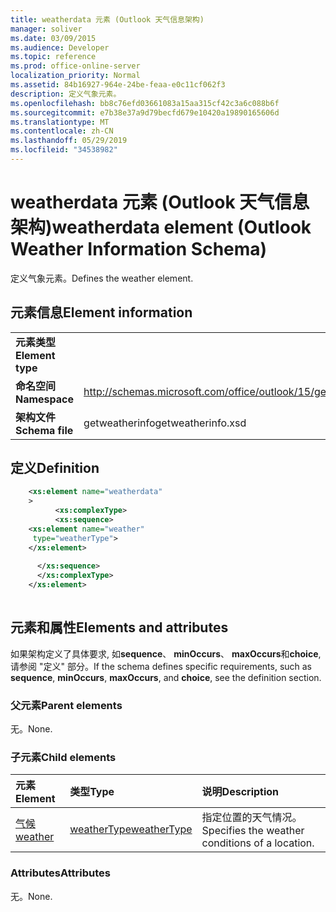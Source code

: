 ```yaml
---
title: weatherdata 元素 (Outlook 天气信息架构)
manager: soliver
ms.date: 03/09/2015
ms.audience: Developer
ms.topic: reference
ms.prod: office-online-server
localization_priority: Normal
ms.assetid: 84b16927-964e-24be-feaa-e0c11cf062f3
description: 定义气象元素。
ms.openlocfilehash: bb8c76efd03661083a15aa315cf42c3a6c088b6f
ms.sourcegitcommit: e7b38e37a9d79becfd679e10420a19890165606d
ms.translationtype: MT
ms.contentlocale: zh-CN
ms.lasthandoff: 05/29/2019
ms.locfileid: "34538982"
---
```

# <a name="weatherdata-element-outlook-weather-information-schema"></a><span data-ttu-id="c8240-103">weatherdata 元素 (Outlook 天气信息架构)</span><span class="sxs-lookup"><span data-stu-id="c8240-103">weatherdata element (Outlook Weather Information Schema)</span></span>

<span data-ttu-id="c8240-104">定义气象元素。</span><span class="sxs-lookup"><span data-stu-id="c8240-104">Defines the weather element.</span></span>
  
## <a name="element-information"></a><span data-ttu-id="c8240-105">元素信息</span><span class="sxs-lookup"><span data-stu-id="c8240-105">Element information</span></span>

|||
|:-----|:-----|
|<span data-ttu-id="c8240-106">**元素类型**</span><span class="sxs-lookup"><span data-stu-id="c8240-106">**Element type**</span></span> <br/> ||
|<span data-ttu-id="c8240-107">**命名空间**</span><span class="sxs-lookup"><span data-stu-id="c8240-107">**Namespace**</span></span> <br/> |http://schemas.microsoft.com/office/outlook/15/getweatherinfo.xsd  <br/> |
|<span data-ttu-id="c8240-108">**架构文件**</span><span class="sxs-lookup"><span data-stu-id="c8240-108">**Schema file**</span></span> <br/> |<span data-ttu-id="c8240-109">getweatherinfo</span><span class="sxs-lookup"><span data-stu-id="c8240-109">getweatherinfo.xsd</span></span>  <br/> |
   
## <a name="definition"></a><span data-ttu-id="c8240-110">定义</span><span class="sxs-lookup"><span data-stu-id="c8240-110">Definition</span></span>

```XML
    <xs:element name="weatherdata"
    >
          <xs:complexType>
          <xs:sequence>
    <xs:element name="weather"
     type="weatherType">
    </xs:element>
    
      </xs:sequence>
      </xs:complexType>
    </xs:element>
    
```

## <a name="elements-and-attributes"></a><span data-ttu-id="c8240-111">元素和属性</span><span class="sxs-lookup"><span data-stu-id="c8240-111">Elements and attributes</span></span>

<span data-ttu-id="c8240-112">如果架构定义了具体要求, 如**sequence**、 **minOccurs**、 **maxOccurs**和**choice**, 请参阅 "定义" 部分。</span><span class="sxs-lookup"><span data-stu-id="c8240-112">If the schema defines specific requirements, such as **sequence**, **minOccurs**, **maxOccurs**, and **choice**, see the definition section.</span></span> 
  
### <a name="parent-elements"></a><span data-ttu-id="c8240-113">父元素</span><span class="sxs-lookup"><span data-stu-id="c8240-113">Parent elements</span></span>

<span data-ttu-id="c8240-114">无。</span><span class="sxs-lookup"><span data-stu-id="c8240-114">None.</span></span>
  
### <a name="child-elements"></a><span data-ttu-id="c8240-115">子元素</span><span class="sxs-lookup"><span data-stu-id="c8240-115">Child elements</span></span>

|<span data-ttu-id="c8240-116">**元素**</span><span class="sxs-lookup"><span data-stu-id="c8240-116">**Element**</span></span>|<span data-ttu-id="c8240-117">**类型**</span><span class="sxs-lookup"><span data-stu-id="c8240-117">**Type**</span></span>|<span data-ttu-id="c8240-118">**说明**</span><span class="sxs-lookup"><span data-stu-id="c8240-118">**Description**</span></span>|
|:-----|:-----|:-----|
|[<span data-ttu-id="c8240-119">气候</span><span class="sxs-lookup"><span data-stu-id="c8240-119">weather</span></span>](weather-element-weatherdata-elementoutlook-weather-information-schema.md) <br/> |[<span data-ttu-id="c8240-120">weatherType</span><span class="sxs-lookup"><span data-stu-id="c8240-120">weatherType</span></span>](weathertype-complextype-outlook-weather-information-schema.md) <br/> |<span data-ttu-id="c8240-121">指定位置的天气情况。</span><span class="sxs-lookup"><span data-stu-id="c8240-121">Specifies the weather conditions of a location.</span></span>  <br/> |
   
### <a name="attributes"></a><span data-ttu-id="c8240-122">Attributes</span><span class="sxs-lookup"><span data-stu-id="c8240-122">Attributes</span></span>

<span data-ttu-id="c8240-123">无。</span><span class="sxs-lookup"><span data-stu-id="c8240-123">None.</span></span>
  

